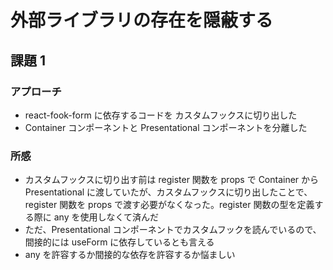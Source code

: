 # 外部ライブラリの存在を隠蔽する

## 課題 1

### アプローチ

- react-fook-form に依存するコードを カスタムフックスに切り出した
- Container コンポーネントと Presentational コンポーネントを分離した

### 所感

- カスタムフックスに切り出す前は register 関数を props で Container から Presentational に渡していたが、カスタムフックスに切り出したことで、register 関数を props で渡す必要がなくなった。register 関数の型を定義する際に any を使用しなくて済んだ
- ただ、Presentational コンポーネントでカスタムフックを読んでいるので、間接的には useForm に依存しているとも言える
- any を許容するか間接的な依存を許容するか悩ましい
